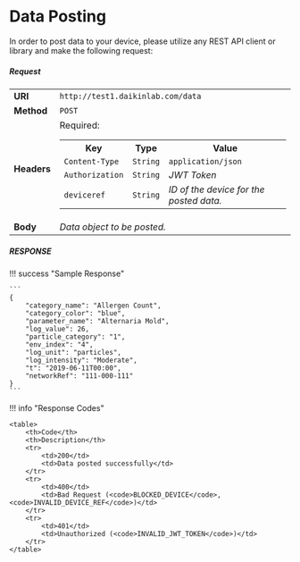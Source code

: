 # Data Posting

In order to post data to your device, please utilize any REST API client or library and make the following request:

##### Request

<table>
    <tr>
        <td nowrap><b>URI</b></td>
        <td><code>http://test1.daikinlab.com/data</code></td>
    </tr>
    <tr>
        <td nowrap><b>Method</b></td>
        <td><code>POST</code></td>
    </tr>
    <tr>
        <td nowrap><b>Headers</b></td>
        <td>
            Required:</br>
            <table>
                <th>Key</th>
                <th>Type</th>
                <th>Value</th>
                <tr>
                    <td nowrap><code>Content-Type</code></td>
                    <td><code>String</code></td>
                    <td><code>application/json</code></td>
                </tr>
                <tr>
                    <td nowrap><code>Authorization</code></td>
                    <td><code>String</code></td>
                    <td><em>JWT Token</em></td>
                </tr>
                <tr>
                    <td nowrap><code>deviceref</code></td>
                    <td><code>String</code></td>
                    <td><em>ID of the device for the posted data.</td>
                </tr>
            </table>
        </td>
    </tr>
    <tr>
        <td nowrap><b>Body</b></td>
        <td><em>Data object to be posted.</em></td>
    </tr>
</table>

##### RESPONSE

!!! success "Sample Response"

    ```
    {
        "category_name": "Allergen Count",
        "category_color": "blue",
        "parameter_name": "Alternaria Mold",
        "log_value": 26,
        "particle_category": "1",
        "env_index": "4",
        "log_unit": "particles",
        "log_intensity": "Moderate",
        "t": "2019-06-11T00:00",
        "networkRef": "111-000-111"
    }
    ```

!!! info "Response Codes"

    <table>
        <th>Code</th>
        <th>Description</th>
        <tr>
            <td>200</td>
            <td>Data posted successfully</td>
        </tr>
        <tr>
            <td>400</td>
            <td>Bad Request (<code>BLOCKED_DEVICE</code>, <code>INVALID_DEVICE_REF</code>)</td>
        </tr>
        <tr>
            <td>401</td>
            <td>Unauthorized (<code>INVALID_JWT_TOKEN</code>)</td>
        </tr>
    </table>
